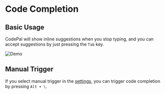 # Code Completion

## Basic Usage

CodePal will show inline suggestions when you stop typing, and you can accept suggestions by just pressing the `Tab` key.

![Demo](https://github.com/mickeymgk/codepal/assets/demo.gif)

## Manual Trigger

If you select manual trigger in the [settings](command:codepal.openSettings), you can trigger code completion by pressing `Alt + \`.
